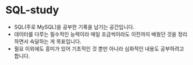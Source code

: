 # SQL-study
* SQL(주로 MySQL)을 공부한 기록을 남기는 공간입니다.
* 데이터를 다루는 필수적인 능력이라 매일 조금씩이라도 이전까지 배웠던 것을 정리하면서 숙달하는 게 목표입니다.
* 필요 이외에도 흥미가 있어 기초적인 것 뿐만 아니라 심화적인 내용도 공부하려고 합니다.
